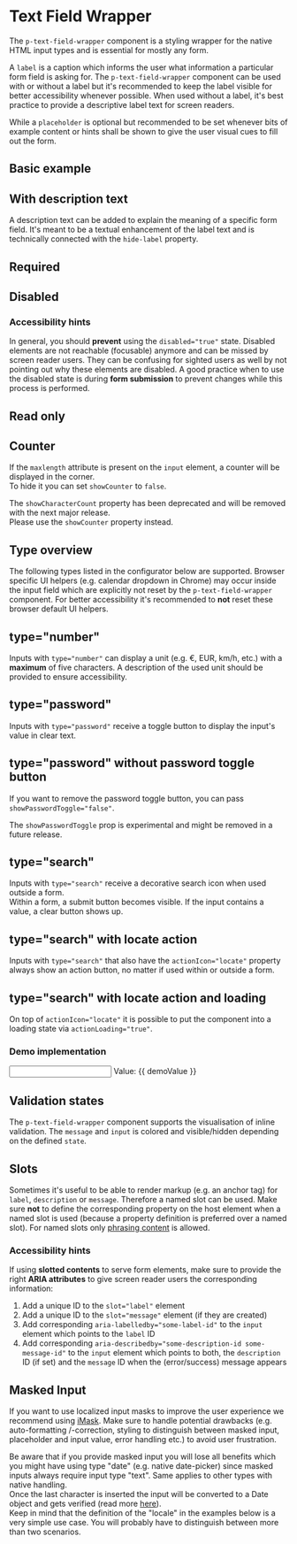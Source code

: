 # Text Field Wrapper

The `p-text-field-wrapper` component is a styling wrapper for the native HTML input types and is essential for mostly
any form.

A `label` is a caption which informs the user what information a particular form field is asking for. The
`p-text-field-wrapper` component can be used with or without a label but it's recommended to keep the label visible for
better accessibility whenever possible. When used without a label, it's best practice to provide a descriptive label
text for screen readers.

While a `placeholder` is optional but recommended to be set whenever bits of example content or hints shall be shown to
give the user visual cues to fill out the form.

<TableOfContents></TableOfContents>

## Basic example

<Playground :markup="hideLabelMarkup" :config="config">
  <SelectOptions v-model="hideLabel" :values="hideLabels" name="hideLabel"></SelectOptions>
</Playground>

## With description text

A description text can be added to explain the meaning of a specific form field. It's meant to be a textual enhancement
of the label text and is technically connected with the `hide-label` property.

<Playground :markup="withDescriptionText" :config="config"></Playground>

## Required

<Playground :markup="required" :config="config"></Playground>

## Disabled

<Playground :markup="disabled" :config="config"></Playground>

### <A11yIcon></A11yIcon> Accessibility hints

In general, you should **prevent** using the `disabled="true"` state. Disabled elements are not reachable (focusable)
anymore and can be missed by screen reader users. They can be confusing for sighted users as well by not pointing out
why these elements are disabled. A good practice when to use the disabled state is during **form submission** to prevent
changes while this process is performed.

## Read only

<Playground :markup="readonly" :config="config"></Playground>

## Counter

If the `maxlength` attribute is present on the `input` element, a counter will be displayed in the corner.  
To hide it you can set `showCounter` to `false`.

<Notification heading="Deprecation hint" state="warning">
  The <code>showCharacterCount</code> property has been deprecated and will be removed with the next major release.<br>
  Please use the <code>showCounter</code> property instead.
</Notification>

<Playground :markup="counter" :config="config"></Playground>

## Type overview

The following types listed in the configurator below are supported. Browser specific UI helpers (e.g. calendar dropdown
in Chrome) may occur inside the input field which are explicitly not reset by the `p-text-field-wrapper` component. For
better accessibility it's recommended to **not** reset these browser default UI helpers.

<Playground :markup="inputTypeMarkup" :config="config">
  <SelectOptions v-model="inputType" :values="inputTypes" name="inputType"></SelectOptions>
</Playground>

## type="number"

Inputs with `type="number"` can display a unit (e.g. €, EUR, km/h, etc.) with a **maximum** of five characters. A
description of the used unit should be provided to ensure accessibility.

<Playground :markup="unitPositionMarkup" :config="config">
  <SelectOptions v-model="unitPosition" :values="unitPositions" name="unitPosition"></SelectOptions>
</Playground>

## type="password"

Inputs with `type="password"` receive a toggle button to display the input's value in clear text.

<Playground :markup="typePassword" :config="config"></Playground>

## type="password" without password toggle button

If you want to remove the password toggle button, you can pass `showPasswordToggle="false"`.

<Notification heading="Attention" state="warning">
  The <code>showPasswordToggle</code> prop is experimental and might be removed in a future release.
</Notification>

<Playground :markup="typePasswordWithoutPasswordToggle" :config="config"></Playground>

## type="search"

Inputs with `type="search"` receive a decorative search icon when used outside a form.  
Within a form, a submit button becomes visible. If the input contains a value, a clear button shows up.

<Playground :markup="typeSearch" :config="config"></Playground>

## type="search" with locate action

Inputs with `type="search"` that also have the `actionIcon="locate"` property always show an action button, no matter if
used within or outside a form.

<Playground :markup="typeSearchWithLocateAction" :config="config"></Playground>

## type="search" with locate action and loading

On top of `actionIcon="locate"` it is possible to put the component into a loading state via `actionLoading="true"`.

<Playground :markup="typeSearchWithLocateActionAndLoading" :config="config"></Playground>

### Demo implementation

<Playground :frameworkMarkup="searchExample" :config="config">
  <p-text-field-wrapper label="Some label" hide-label="true" action-icon="locate" :action-loading="demoIsLoading" v-on:action="onDemoAction" :theme="theme">
    <input type="search" :value="demoValue" :placeholder="demoIsLoading ? 'Locating...' : ''" v-on:input="onDemoInput" />
  </p-text-field-wrapper>
  <p-text :theme="theme">Value: {{ demoValue }}</p-text>
</Playground>

## Validation states

The `p-text-field-wrapper` component supports the visualisation of inline validation. The `message` and `input` is
colored and visible/hidden depending on the defined `state`.

<Playground :markup="stateMarkup" :config="config">
  <SelectOptions v-model="state" :values="states" name="state"></SelectOptions>
</Playground>

## Slots

Sometimes it's useful to be able to render markup (e.g. an anchor tag) for `label`, `description` or `message`.
Therefore a named slot can be used. Make sure **not** to define the corresponding property on the host element when a
named slot is used (because a property definition is preferred over a named slot). For named slots only
[phrasing content](https://developer.mozilla.org/en-US/docs/Web/Guide/HTML/Content_categories#Phrasing_content) is
allowed.

<Playground :markup="slots" :config="config"></Playground>

### <A11yIcon></A11yIcon> Accessibility hints

If using **slotted contents** to serve form elements, make sure to provide the right **ARIA attributes** to give screen
reader users the corresponding information:

1. Add a unique ID to the `slot="label"` element
2. Add a unique ID to the `slot="message"` element (if they are created)
3. Add corresponding `aria-labelledby="some-label-id"` to the `input` element which points to the `label` ID
4. Add corresponding `aria-describedby="some-description-id some-message-id"` to the `input` element which points to
   both, the `description` ID (if set) and the `message` ID when the (error/success) message appears

## Masked Input

If you want to use localized input masks to improve the user experience we recommend using
<a href="https://imask.js.org/" target="_blank">iMask</a>. Make sure to handle potential drawbacks (e.g. auto-formatting
/-correction, styling to distinguish between masked input, placeholder and input value, error handling etc.) to avoid
user frustration.

<Notification heading="Important note" state="warning">
  Be aware that if you provide masked input you will lose all benefits which you might have using type "date" (e.g. native date-picker) since masked inputs always require input type "text". Same applies to other types with native handling.<br>
  Once the last character is inserted the input will be converted to a Date object and gets verified (read more <a href="https://imask.js.org/guide.html#masked-date" target="_blank">here</a>).<br>
  Keep in mind that the definition of the "locale" in the examples below is a very simple use case. You will probably have to distinguish between more than two scenarios.
</Notification>

<Playground :markup="maskedInput" :frameworkMarkup="imaskExample" :config="config" :externalStackBlitzDependencies="['imask']"></Playground>

<script lang="ts">
import Vue from 'vue';
import Component from 'vue-class-component';
import IMask from 'imask';
import { getTextFieldWrapperCodeSamples } from '@porsche-design-system/shared';
import { UNIT_POSITIONS } from './text-field-wrapper-utils'; 
import { FORM_STATES } from '../../utils'; 
import { Theme } from '@/models';

@Component
export default class Code extends Vue {
  config = { themeable: true, spacing: 'block' };

  imaskExample = getTextFieldWrapperCodeSamples('example-imask');
  searchExample = getTextFieldWrapperCodeSamples('example-search');

  get theme(): Theme {
    return this.$store.getters.playgroundTheme || 'light';
  }

  hideLabel = false;
  hideLabels = [false, true, '{ base: true, l: false }'];
  get hideLabelMarkup() {
    return `<p-text-field-wrapper label="Some label" hide-label="${this.hideLabel}">
  <input type="text" name="some-name" />
</p-text-field-wrapper>
<p-text-field-wrapper label="Some label" hide-label="${this.hideLabel}">
  <input type="text" placeholder="Some placeholder" name="some-name" />
</p-text-field-wrapper>`;
  }
  
  withDescriptionText =
`<p-text-field-wrapper label="Some label" description="Some description">
  <input type="text" name="some-name" />
</p-text-field-wrapper>`;

  required =
`<p-text-field-wrapper label="Some label">
  <input type="text" name="some-name" value="Some value" required />
</p-text-field-wrapper>`;

  disabled =
`<p-text-field-wrapper label="Some label">
  <input type="text" name="some-name" value="Some value" disabled />
</p-text-field-wrapper>`;

  readonly =
`<p-text-field-wrapper label="Some label">
  <input type="text" name="some-name" value="Some value" readonly />
</p-text-field-wrapper>`;

  counter =
`<p-text-field-wrapper label="Some label">
  <input type="text" name="some-name" value="Some value" maxlength="20" />
</p-text-field-wrapper>
<p-text-field-wrapper label="Some label" show-counter="false">
  <input type="text" name="some-name" value="Some value" maxlength="20" />
</p-text-field-wrapper>`;

  inputType = 'text';
  inputTypes = ['text', 'number', 'email', 'tel', 'search', 'url', 'date', 'time', 'month', 'week', 'password'];
  get inputTypeMarkup() {
    return `<p-text-field-wrapper label="Some label">
  <input type="${this.inputType}" name="some-name" />
</p-text-field-wrapper>`;
  }

  unitPosition = 'prefix';
  unitPositions = UNIT_POSITIONS;
  get unitPositionMarkup() {
    return `<p-text-field-wrapper label="Some label" description="The price in Euro" unit="EUR" unit-position="${this.unitPosition}">
  <input type="number" name="some-name" value="500" />
</p-text-field-wrapper>`;
  }
  
  typePassword =
`<p-text-field-wrapper label="Some label">
  <input type="password" name="some-name" value="some password" />
</p-text-field-wrapper>`;

  get typePasswordWithoutPasswordToggle() {
    return this.typePassword.replace(/label="Some label"/, '$& show-password-toggle="false"');
  }

  typeSearch =
`<p-text-field-wrapper label="Some label">
  <input type="search" name="some-name" />
</p-text-field-wrapper>

<form action="#" onsubmit="alert('submit'); return false;">
  <p-text-field-wrapper label="Some label">
    <input type="search" name="some-name" />
  </p-text-field-wrapper>
</form>`;

  typeSearchWithLocateAction = 
`<p-text-field-wrapper label="Some label" action-icon="locate">
  <input type="search" name="some-name" />
</p-text-field-wrapper>

<form action="#" onsubmit="alert('submit'); return false;">
  <p-text-field-wrapper label="Some label" action-icon="locate">
    <input type="search" name="some-name" />
  </p-text-field-wrapper>
</form>`;

  typeSearchWithLocateActionAndLoading = 
`<p-text-field-wrapper label="Some label" action-icon="locate" action-loading="true">
  <input type="search" name="some-name" />
</p-text-field-wrapper>

<form action="#" onsubmit="alert('submit'); return false;">
  <p-text-field-wrapper label="Some label" action-icon="locate" action-loading="true">
    <input type="search" name="some-name" />
  </p-text-field-wrapper>
</form>`;

  demoValue = '';
  demoIsLoading = false;
  onDemoAction() {
    this.demoIsLoading = true;

    // simulate async request
    setTimeout(() => {
      this.demoValue = 'Stuttgart, Baden-Württemberg';
      this.demoIsLoading = false;
    }, 3000);
  }
  onDemoInput(e: InputEvent) {
    this.demoValue = e.target.value;
    if (this.demoIsLoading) {
      this.demoIsLoading = false;
    }
  }

  state = 'error';
  states = FORM_STATES;
  get stateMarkup() {
    const attr = `message="${this.state !== 'none' ? `Some ${this.state} validation message.` : ''}"`;
    return `<p-text-field-wrapper label="Some label" state="${this.state}" ${attr}>
  <input type="text" name="some-name" />
</p-text-field-wrapper>`;
  }
    
  slots =
`<p-text-field-wrapper state="error">
  <span slot="label" id="some-label-id">Some label with a <a href="https://designsystem.porsche.com">link</a>.</span>
  <span slot="description" id="some-description-id">Some description with a <a href="https://designsystem.porsche.com">link</a>.</span>
  <input type="text" name="some-name" aria-labelledby="some-label-id" aria-describedby="some-description-id some-message-id" />
  <span slot="message" id="some-message-id">Some error message with a <a href="https://designsystem.porsche.com">link</a>.</span>
</p-text-field-wrapper>`;

  get maskedInput() {
    return `<p-text-field-wrapper label="Some label" id="date-mask">
      <input type="text" />
    </p-text-field-wrapper>`;
  }

  mounted() {
    this.initIMask();
  }

  initIMask() {
    const isDeLocale = Intl.NumberFormat().resolvedOptions().locale.startsWith('de');
    const dateFormat = isDeLocale ? 'dd.mm.yyyy' : 'mm/dd/yyyy';
    const dateRange = isDeLocale ? '01.01.1900, 01.01.2100' : '01/01/1900, 01/01/2100';
    const textFieldWrapper = document.querySelector('#date-mask');
    textFieldWrapper.description = `'${dateFormat}' in range [${dateRange}]`;
  
    IMask(textFieldWrapper.querySelector('input'), {
      lazy: false,
      mask: dateFormat,
      blocks: {
        dd: {
          mask: IMask.MaskedRange,
          from: 1,
          to: 31,
          placeholderChar: 'd',
        },
        mm: {
          mask: IMask.MaskedRange,
          from: 1,
          to: 12,
          placeholderChar: 'm',
        },
        yyyy: {
          mask: IMask.MaskedRange,
          from: 1900,
          to: 2100,
          placeholderChar: 'y',
        },
      },
    });
  }
}
</script>
